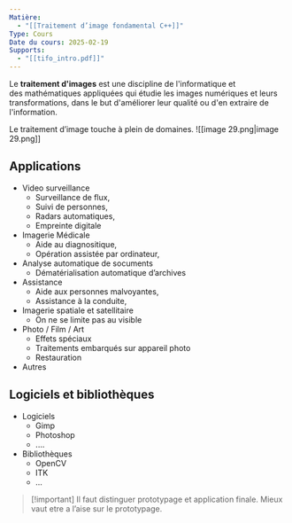 ```yaml
---
Matière:
  - "[[Traitement d’image fondamental C++]]"
Type: Cours
Date du cours: 2025-02-19
Supports:
  - "[[tifo_intro.pdf]]"
---
```

Le **traitement d'images** est une discipline de l'informatique et des mathématiques appliquées qui étudie les images numériques et leurs transformations, dans le but d'améliorer leur qualité ou d'en extraire de l'information.  
  
Le traitement d’image touche à plein de domaines.
![[image 29.png|image 29.png]]
  
## Applications
- Video surveillance
    - Surveillance de flux,
    - Suivi de personnes,
    - Radars automatiques,
    - Empreinte digitale
- Imagerie Médicale
    - Aide au diagnositique,
    - Opération assistée par ordinateur,
- Analyse automatique de socuments
    - Dématérialisation automatique d’archives
- Assistance
    - Aide aux personnes malvoyantes,
    - Assistance à la conduite,
- Imagerie spatiale et satellitaire
    - On ne se limite pas au visible
- Photo / Film / Art
    - Effets spéciaux
    - Traitements embarqués sur appareil photo
    - Restauration
- Autres
  
## Logiciels et bibliothèques
- Logiciels
    - Gimp
    - Photoshop
    - ....
- Bibliothèques
    - OpenCV
    - ITK
    - …

> [!important] Il faut distinguer prototypage et application finale. Mieux vaut etre a l’aise sur le prototypage.